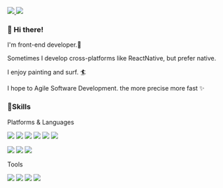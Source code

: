 <p>
<a href="https://velog.io/@jihs2113/" rel="nofollow">
<img src="https://img.shields.io/badge/-Blog-1877f2?style=flat-square&logo=Bloglovin&logoColor=white&link=https://velog.io/@jihs2113/"/>
</a>
<a href="mailto:jihs7917@gmail.com">
<img src="https://img.shields.io/badge/-Gmail-d14836?style=flat-square&logo=Gmail&logoColor=white&link=mailto:jihs7917@gmail.com"/>
</a>
</p>

### 👋 Hi there!
I'm front-end developer.🚀

Sometimes I develop cross-platforms like ReactNative, but prefer native.

I enjoy painting and surf. 🏄

I hope to Agile Software Development. the more precise more fast ✨

### 💪Skills
Platforms & Languages
<p>
<img src="https://img.shields.io/badge/JS-F7DF1E?style=flat-square&logo=JavaScript&logoColor=black"/>
<img src="https://img.shields.io/badge/React-61DAFB?style=flat-square&logo=React&logoColor=black"/>
<img src="https://img.shields.io/badge/ReactNative-61DAFB?style=flat-square&logo=React&logoColor=black"/>
<img src="https://img.shields.io/badge/TypeScript-3178C6?style=flat-square&logo=TypeScript&logoColor=white"/>
<img src="https://img.shields.io/badge/Vue-20C997?style=flat-square&logo=Vue&logoColor=white"/>
<img src="https://img.shields.io/badge/Flutter-4FC08D?style=flat-square&logo=Flutter&logoColor=white"/>
</p>
<p>
<img src="https://img.shields.io/badge/Node.js-339933?style=flat-square&logo=Nodejst&logoColor=black"/>
<img src="https://img.shields.io/badge/Java-007396?style=flat-square&logo=Java&logoColor=white"/>
<img src="https://img.shields.io/badge/Spring-6DB33F?style=flat-square&logo=Spring&logoColor=black"/>
</p>

Tools
<p>
<img src="https://img.shields.io/badge/Firebase-FFCA28?style=flat-square&logo=Firebase&logoColor=black"/>
<img src="https://img.shields.io/badge/Git-F05032?style=flat-square&logo=Git&logoColor=white"/>
<img src="https://img.shields.io/badge/MySQL-4479A1?style=flat-square&logo=MySQL&logoColor=white"/>
<img src="https://img.shields.io/badge/AWS-232F3E?style=flat-square&logo=AmazonAws&logoColor=white"/>
</p>



<!--
**jihs2113/jihs2113** is a ✨ _special_ ✨ repository because its `README.md` (this file) appears on your GitHub profile.

Here are some ideas to get you started:

- 🔭 I’m currently working on ...
- 🌱 I’m currently learning ...
- 👯 I’m looking to collaborate on ...
- 🤔 I’m looking for help with ...
- 💬 Ask me about ...
- 📫 How to reach me: ...
- 😄 Pronouns: ...
- ⚡ Fun fact: ...
-->
